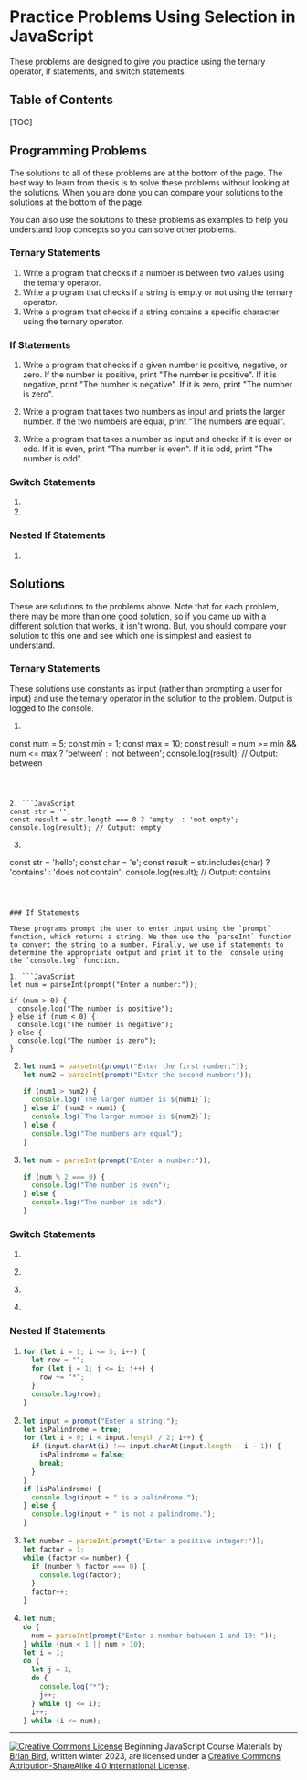 <h1>Practice Problems Using Selection in JavaScript</h1>

These problems are designed to give you practice using the ternary operator, if statements, and switch statements.

<h2> Table of Contents</h2>

[TOC]

## Programming Problems

The solutions to all of these problems are at the bottom of the page. The best way to learn from thesis is  to solve these problems without looking at the solutions. When you are done you can compare your solutions to the solutions at the bottom of the page.

You can also use the solutions to these problems as examples to help you understand loop concepts so you can solve other problems.

### Ternary Statements

1. Write a program that checks if a number is between two values using the ternary operator.
2. Write a program that checks if a string is empty or not using the ternary operator.
3. Write a program that checks if a string contains a specific character using the ternary operator.

### If Statements

1. Write a program that checks if a given number is positive, negative, or zero. If the number is positive, print "The number is positive". If it is negative, print "The number is negative". If it is zero, print "The number is zero".

2. Write a program that takes two numbers as input and prints the larger number. If the two numbers are equal, print "The numbers are equal".

3. Write a program that takes a number as input and checks if it is even or odd. If it is even, print "The number is even". If it is odd, print "The number is odd".

    

### Switch Statements

1. 
1. 




### Nested If Statements

1. 



## Solutions

These are solutions to the problems above. Note that for each problem, there may be more than one good solution, so if you came up with a different solution that works, it isn't wrong. But, you should compare your solution to this one and see which one is simplest and easiest to understand.

### Ternary Statements

These solutions use constants as input (rather than prompting a user for input) and use the ternary operator in the solution to the problem. Output is logged to the console.

1. ```JavaScript
  const num = 5;
   const min = 1;
   const max = 10;
   const result = num >= min && num <= max ? 'between' : 'not between';
   console.log(result); // Output: between
   ```
   
   
   
2. ```JavaScript
  const str = '';
   const result = str.length === 0 ? 'empty' : 'not empty';
   console.log(result); // Output: empty
   ```
   
3. ```JavaScript
  const str = 'hello';
   const char = 'e';
   const result = str.includes(char) ? 'contains' : 'does not contain';
   console.log(result); // Output: contains
   ```



### If Statements

These programs prompt the user to enter input using the `prompt` function, which returns a string. We then use the `parseInt` function to convert the string to a number. Finally, we use if statements to determine the appropriate output and print it to the  console using the `console.log` function.

1. ```JavaScript
   let num = parseInt(prompt("Enter a number:"));
   
   if (num > 0) {
     console.log("The number is positive");
   } else if (num < 0) {
     console.log("The number is negative");
   } else {
     console.log("The number is zero");
   }
   ```
   
2. ```JavaScript
   let num1 = parseInt(prompt("Enter the first number:"));
   let num2 = parseInt(prompt("Enter the second number:"));
   
   if (num1 > num2) {
     console.log(`The larger number is ${num1}`);
   } else if (num2 > num1) {
     console.log(`The larger number is ${num2}`);
   } else {
     console.log("The numbers are equal");
   }
   ```
   
3. ```JavaScript
   let num = parseInt(prompt("Enter a number:"));
   
   if (num % 2 === 0) {
     console.log("The number is even");
   } else {
     console.log("The number is odd");
   }
   ```

### Switch Statements

1. ```javascript
   
   ```
   
2. ```javascript
   
   ```
   
3. ```Javascropt
   
   
   ```
   
4. ```javascript
   
   ```



### Nested If Statements

1. ```javascript
   for (let i = 1; i <= 5; i++) {
     let row = "";
     for (let j = 1; j <= i; j++) {
       row += "*";
     }
     console.log(row);
   }
   ```

2. ```JavaScript
   let input = prompt("Enter a string:");
   let isPalindrome = true;
   for (let i = 0; i < input.length / 2; i++) {
     if (input.charAt(i) !== input.charAt(input.length - i - 1)) {
       isPalindrome = false;
       break;
     }
   }
   if (isPalindrome) {
     console.log(input + " is a palindrome.");
   } else {
     console.log(input + " is not a palindrome.");
   }
   ```

3. ```JavaScript
   let number = parseInt(prompt("Enter a positive integer:"));
   let factor = 1;
   while (factor <= number) {
     if (number % factor === 0) {
       console.log(factor);
     }
     factor++;
   }
   ```

4. ```javascript
   let num;
   do {
     num = parseInt(prompt("Enter a number between 1 and 10: "));
   } while (num < 1 || num > 10);
   let i = 1;
   do {
     let j = 1;
     do {
       console.log("*");
       j++;
     } while (j <= i);
     i++;
   } while (i <= num);
   ```

   

------

[![Creative Commons License](https://i.creativecommons.org/l/by-sa/4.0/88x31.png)](http://creativecommons.org/licenses/by-sa/4.0/) Beginning JavaScript Course Materials by [Brian Bird](https://profbird.dev), written winter 2023, are licensed under a [Creative Commons Attribution-ShareAlike 4.0 International License](http://creativecommons.org/licenses/by-sa/4.0/). 